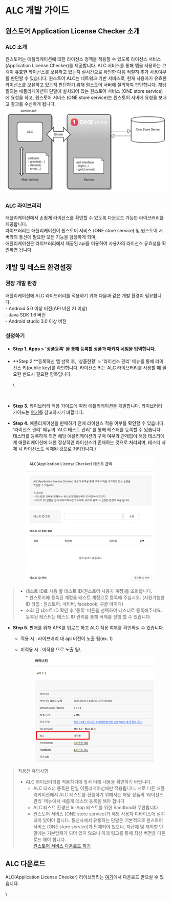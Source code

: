 # ALC 개발 가이드

## **원스토어 Application License Checker 소개**

### **ALC 소개** <a href="#alc-alc" id="alc-alc"></a>

원스토어는 애플리케이션에 대한 라이선스 정책을 적용할 수 있도록 라이선스 서비스(Application License Checker)를 제공합니다. ALC 서비스를 통해 앱을 사용하는 고객이 유효한 라이선스를 보유하고 있는지 실시간으로 확인한 다음 적절히 추가 사용여부를 판단할 수 있습니다.  원스토어 ALC는 네트워크 기반 서비스로, 현재 사용자가 유효한 라이선스를 보유하고 있는지 판단하기 위해 원스토어 서버에 질의하여 판단합니다. 해당 질의는 애플리케이션이 단말에 설치되어 있는 원스토어 서비스 (ONE store service)에 요청을 하고, 원스토어 서비스 (ONE store service)는 원스토어 서버에 요청을 보내고 결과를 수신하게 됩니다.\
![](<../.gitbook/assets/image (7).png>)

### ALC 라이브러리

애플리케이션에서 손쉽게 라이선스를 확인할 수 있도록 다운로드 가능한 라이브러리를 제공합니다.\
라이브러리는 애플리케이션이 원스토어 서비스 (ONE store service) 및 원스토어 서버와의 통신에 필요한 모든 기능을 담당하게 되며,\
애플리케이션은 라이브러리에서 제공된 api를 이용하여 사용자의 라이선스 유효성을 확인하면 됩니다



## **개발 및 테스트 환경설정**

### 권장 개발 환경&#x20;

애플리케이션에 ALC 라이브러리를 적용하기 위해 다음과 같은 개발 환경이 필요합니다.\
\- Android 5.0 이상 버전(API 버전 21 이상)\
\- Java SDK 1.6 버전\
\- Android studio 3.0 이상 버전

### **설정하기** <a href="#alc" id="alc"></a>

* #### **Step 1.** Apps > '상품등록' 을 통해 등록할 상품과 패키지 네임을 입력합니다. <a href="#alc-step1.apps-greater-than-." id="alc-step1.apps-greater-than-."></a>
*   **Step 2.**등록하신 앱 선택 후, '상품현황' > '라이선스 관리' 메뉴를 통해 라이선스 키(public key)를 확인합니다. 라이선스 키는 ALC 라이브러리를 사용할 때 필요한 반드시 필요한 항목입니다.\
    \
    \


    <figure><img src="https://dev.onestore.co.kr/wiki/ko/doc/files/1572922/4816912/6/1593079088000/%EC%B2%A8%EB%B6%802.png" alt=""><figcaption></figcaption></figure>
* **Step 3.** 라이브러리 적용 가이드에 따라 애플리케이션을 개발합니다. 라이브러리 가이드는 [여기](https://dev.onestore.co.kr/wiki/ko/doc/alc-application-license-checker-v2-39945595.html)를 참고하시기 바랍니다.
*   **Step 4.** 애플리케이션을 판매하기 전에 라이선스 적용 여부를 확인할 수 있습니다. '라이선스 관리' 메뉴의 'ALC 테스트 관리' 를 통해 테스터를 등록할 수 있습니다. 테스터를 등록하게 되면 해당 애플리케이션의 구매 여부와 관계없이 해당 테스터에게 애플리케이션에 대한 정상적인 라이선스가 존재하는 것으로 처리되며, 테스터 삭제 시 라이선스도 삭제된 것으로 처리됩니다.\


    <figure><img src="../.gitbook/assets/image (2).png" alt=""><figcaption></figcaption></figure>

> * 테스트 ID로 사용 할 테스트 ID(원스토어 사용자 계정)를 조회합니다.\
>   \* 원스토어에 등록된 계정을 테스트 계정으로 등록해 주십시오. (지원가능한 ID 타입 : 원스토어, 네이버, facebook, 구글 아이디)
> * 조회 된 테스트 ID 확인 후 '등록' 버튼을 선택하여 테스터로 등록해주세요. 등록된 테스터는 테스트 ID 관리를 통해 삭제를 진행 할 수 있습니다.

* **Step 5.** 판매를 위해 APK를 업로드 하고 ALC 적용 여부를 확인하실 수 있습니다.
  * 적용 시 : 라이브러리 내 api 버전이 노출 됨(ex. 1)
  *   미적용 시 : 미적용 으로 노출 됨\


      <figure><img src="../.gitbook/assets/image.png" alt=""><figcaption></figcaption></figure>

> 적용전 유의사항
>
> * ALC 라이브러리를 적용하기에 앞서 아래 내용을 확인하기 바랍니다.
>   * ALC 테스터 등록은 단일 어플리케이션에만 적용됩니다. 서로 다른 애플리케이션에서 ALC 테스트를 진행하기 위해서는 해당 상품의 ‘라이선스 관리’ 메뉴에서 새롭게 테스터 등록을 해야 합니다
>   * ALC 테스트 환경은 In-App 테스트를 위한 Sandbox와 무관합니다.
>   * 원스토어 서비스 (ONE store service)가 해당 사용자 디바이스에 설치되어 있어야 합니다. 통신사에서 유통하는 단말은 기본적으로 원스토어 서비스 (ONE store service)가 탑재되어 있으나, 자급제 및 해외향 단말에는 기본탑재가 되어 있지 않으니 아래 링크를 통해 최신 버전을 다운로드 해야 합니다.\
>     [원스토어 서비스 다운로드 하기](http://m.onestore.co.kr/mobilepoc/etc/downloadGuide.omp?PrePageNm=/main)



## **ALC 다운로드**

ALC(Application License Checker) 라이브러리는 [여기](https://github.com/ONE-store/app\_license\_check)에서 다운로드 받으실 수 있습니다.

\
